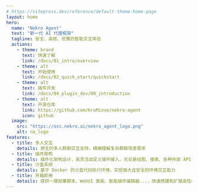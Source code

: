 ```yaml
---
# https://vitepress.dev/reference/default-theme-home-page
layout: home
hero:
  name: "Nekro Agent"
  text: "新一代 AI 代理框架"
  tagline: 安全、高效、优雅的智能交互体验
  actions:
    - theme: brand
      text: 快速了解
      link: /docs/01_intro/overview
    - theme: alt
      text: 开始使用
      link: /docs/02_quick_start/quickstart
    - theme: alt
      text: 插件开发
      link: /docs/04_plugin_dev/00_introduction
    - theme: alt
      text: 开源仓库
      link: https://github.com/KroMiose/nekro-agent
      icon: github
  image:
    src: "https://oss.nekro.ai/nekro_agent_logo.png"
    alt: na_logo
features:
  - title: 多人交互
    details: 原生的多人群聊交互支持，精确理解复杂群聊场景需求
  - title: 插件架构
    details: 插件化架构设计，高灵活自定义插件接入。无论是绘图、搜索、各种外部 API ... 轻松扩展
  - title: 沙盒系统
    details: 基于 Docker 的沙盒代码执行环境，实现强大且安全的环境交互能力
  - title: 开箱即用
    details: 提供一键部署脚本、WebUI 面板、智能插件编辑器...，快速搭建和扩展高性能 AI 机器人
---
```


<Confetti />
